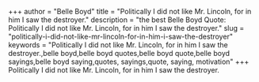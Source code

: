 +++
author = "Belle Boyd"
title = "Politically I did not like Mr. Lincoln, for in him I saw the destroyer."
description = "the best Belle Boyd Quote: Politically I did not like Mr. Lincoln, for in him I saw the destroyer."
slug = "politically-i-did-not-like-mr-lincoln-for-in-him-i-saw-the-destroyer"
keywords = "Politically I did not like Mr. Lincoln, for in him I saw the destroyer.,belle boyd,belle boyd quotes,belle boyd quote,belle boyd sayings,belle boyd saying,quotes, sayings,quote, saying, motivation"
+++
Politically I did not like Mr. Lincoln, for in him I saw the destroyer.

